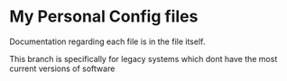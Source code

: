# My Personal Config files

Documentation regarding each file is in the file itself.

This branch is specifically for legacy systems which dont have the most current versions of software
